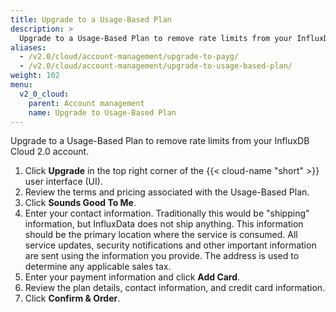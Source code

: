```yaml
---
title: Upgrade to a Usage-Based Plan
description: >
  Upgrade to a Usage-Based Plan to remove rate limits from your InfluxDB Cloud 2.0 account.
aliases:
  - /v2.0/cloud/account-management/upgrade-to-payg/
  - /v2.0/cloud/account-management/upgrade-to-usage-based-plan/
weight: 102
menu:
  v2_0_cloud:
    parent: Account management
    name: Upgrade to Usage-Based Plan
---
```


Upgrade to a Usage-Based Plan to remove rate limits from your InfluxDB Cloud 2.0 account.

1. Click **Upgrade** in the top right corner of the {{< cloud-name "short" >}} user interface (UI).
2. Review the terms and pricing associated with the Usage-Based Plan.
3. Click **Sounds Good To Me**.
4. Enter your contact information.
   Traditionally this would be "shipping" information, but InfluxData does not ship anything.
   This information should be the primary location where the service is consumed.
   All service updates, security notifications and other important information are
   sent using the information you provide.
   The address is used to determine any applicable sales tax.
5. Enter your payment information and click **Add Card**.
6. Review the plan details, contact information, and credit card information.
7. Click **Confirm & Order**.
